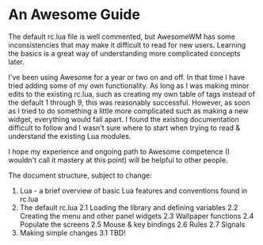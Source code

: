 # An Awesome Guide

The default rc.lua file is well commented, but AwesomeWM has some
inconsistencies that may make it difficult to read for new users. Learning the
basics is a great way of understanding more complicated concepts later.

I've been using Awesome for a year or two on and off. In that time I have tried
adding some of my own functionality. As long as I was making minor edits to the
existing rc.lua, such as creating my own table of tags instead of the default 1
through 9, this was reasonably successful. However, as soon as I tried to do
something a little more complicated such as making a new widget, everything
would fall apart. I found the existing documentation difficult to follow and I
wasn't sure where to start when trying to read & understand the existing Lua
modules.

I hope my experience and ongoing path to Awesome competence (I wouldn't call it
mastery at this point) will be helpful to other people.

The document structure, subject to change:
1. Lua  -  a brief overview of basic Lua features and conventions found in rc.lua
2. The default rc.lua
2.1 Loading the library and defining variables
2.2 Creating the menu and other panel widgets
2.3 Wallpaper functions
2.4 Populate the screens
2.5 Mouse & key bindings
2.6 Rules
2.7 Signals
3. Making simple changes
3.1 TBD!
